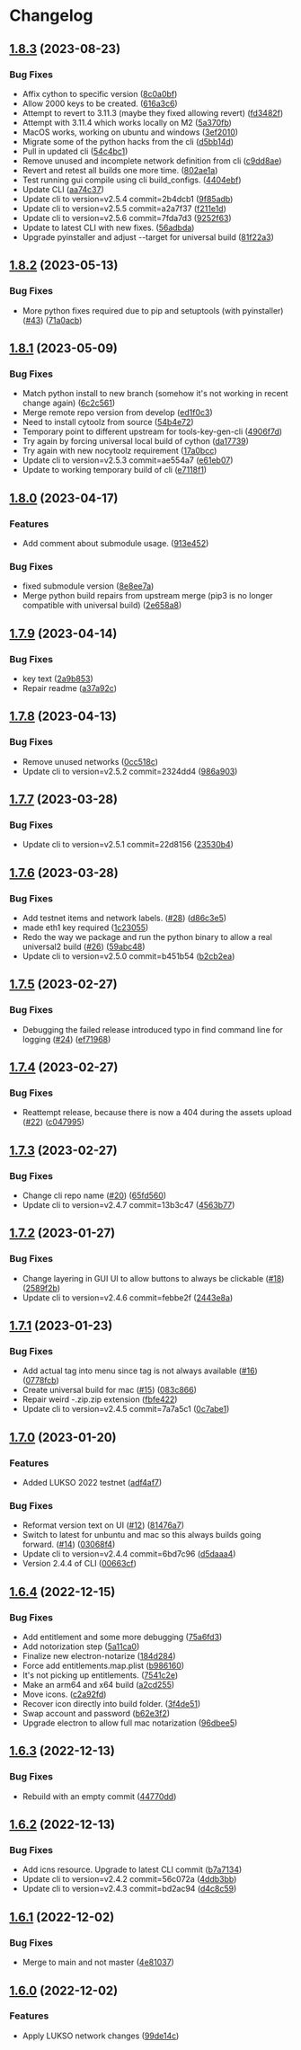 # Changelog

## [1.8.3](https://github.com/lukso-network/tools-wagyu-key-gen/compare/v1.8.2...v1.8.3) (2023-08-23)


### Bug Fixes

* Affix cython to specific version ([8c0a0bf](https://github.com/lukso-network/tools-wagyu-key-gen/commit/8c0a0bf1e6a00decf2dd46d4bb40d33ae386805d))
* Allow 2000 keys to be created. ([616a3c6](https://github.com/lukso-network/tools-wagyu-key-gen/commit/616a3c613833e9168e20e51a9532a703ab4afa11))
* Attempt to revert to 3.11.3 (maybe they fixed allowing revert) ([fd3482f](https://github.com/lukso-network/tools-wagyu-key-gen/commit/fd3482f12071443d9a62912a1902e6e4f5590cbb))
* Attempt with 3.11.4 which works locally on M2 ([5a370fb](https://github.com/lukso-network/tools-wagyu-key-gen/commit/5a370fbcffa4522c63796bc2da9fb227accd9636))
* MacOS works, working on ubuntu and windows ([3ef2010](https://github.com/lukso-network/tools-wagyu-key-gen/commit/3ef20105251d5401b7c16691d13b2187b439eb05))
* Migrate some of the python hacks from the cli ([d5bb14d](https://github.com/lukso-network/tools-wagyu-key-gen/commit/d5bb14d458f98d45e646370e42f95e1f2911d8d5))
* Pull in updated cli ([54c4bc1](https://github.com/lukso-network/tools-wagyu-key-gen/commit/54c4bc1627827deeee5da33ea8e2601186cb2d51))
* Remove unused and incomplete network definition from cli ([c9dd8ae](https://github.com/lukso-network/tools-wagyu-key-gen/commit/c9dd8aebc207373c9fe4a56346660988c3d80e58))
* Revert and retest all builds one more time. ([802ae1a](https://github.com/lukso-network/tools-wagyu-key-gen/commit/802ae1a3f12842031deb6d3d5141fe9678996780))
* Test running gui compile using cli build_configs. ([4404ebf](https://github.com/lukso-network/tools-wagyu-key-gen/commit/4404ebfddc694aeff19a589ccd92de2a6e13930f))
* Update CLI ([aa74c37](https://github.com/lukso-network/tools-wagyu-key-gen/commit/aa74c372b1bd6558b0d94d18caa48aaa25f5b1ae))
* Update cli to version=v2.5.4 commit=2b4dcb1 ([9f85adb](https://github.com/lukso-network/tools-wagyu-key-gen/commit/9f85adb008349bebd9ffa6c1bd50bdfbc62048b8))
* Update cli to version=v2.5.5 commit=a2a7f37 ([f211e1d](https://github.com/lukso-network/tools-wagyu-key-gen/commit/f211e1d002c8f66e27976480f4181783a31223fb))
* Update cli to version=v2.5.6 commit=7fda7d3 ([9252f63](https://github.com/lukso-network/tools-wagyu-key-gen/commit/9252f63c8eff5ad91c7e7c77db66cdd3218ba7fd))
* Update to latest CLI with new fixes. ([56adbda](https://github.com/lukso-network/tools-wagyu-key-gen/commit/56adbda6d390786a08538c19a50126272fc85fb7))
* Upgrade pyinstaller and adjust --target for universal build ([81f22a3](https://github.com/lukso-network/tools-wagyu-key-gen/commit/81f22a35cce3abac7b353dfeb0ba8f385a70893b))

## [1.8.2](https://github.com/lukso-network/tools-wagyu-key-gen/compare/v1.8.1...v1.8.2) (2023-05-13)


### Bug Fixes

* More python fixes required due to pip and setuptools (with pyinstaller) ([#43](https://github.com/lukso-network/tools-wagyu-key-gen/issues/43)) ([71a0acb](https://github.com/lukso-network/tools-wagyu-key-gen/commit/71a0acb5fcc8eecd126d4452c64670bf3393214a))

## [1.8.1](https://github.com/lukso-network/tools-wagyu-key-gen/compare/v1.8.0...v1.8.1) (2023-05-09)


### Bug Fixes

* Match python install to new branch (somehow it's not working in recent change again) ([6c2c561](https://github.com/lukso-network/tools-wagyu-key-gen/commit/6c2c561d2dc946b1aa89b46fe908423c9b4ea52d))
* Merge remote repo version from develop ([ed1f0c3](https://github.com/lukso-network/tools-wagyu-key-gen/commit/ed1f0c309311c9bbf69570a95b893826e6427f44))
* Need to install cytoolz from source ([54b4e72](https://github.com/lukso-network/tools-wagyu-key-gen/commit/54b4e720b5fd40e6339a00389b14cbc9aefe0c94))
* Temporary point to different upstream for tools-key-gen-cli ([4906f7d](https://github.com/lukso-network/tools-wagyu-key-gen/commit/4906f7d188b4271bb2939732394a1c2138fafc05))
* Try again by forcing universal local build of cython ([da17739](https://github.com/lukso-network/tools-wagyu-key-gen/commit/da1773947b1749f9fae122fd58a1bb65ac674af7))
* Try again with new nocytoolz requirement ([17a0bcc](https://github.com/lukso-network/tools-wagyu-key-gen/commit/17a0bcc682b9668a105bf3941a185d64765bed90))
* Update cli to version=v2.5.3 commit=ae554a7 ([e61eb07](https://github.com/lukso-network/tools-wagyu-key-gen/commit/e61eb07fd3d55369445b925e6a1a192e2db5d43f))
* Update to working temporary build of cli ([e7118f1](https://github.com/lukso-network/tools-wagyu-key-gen/commit/e7118f1e11ea4817c3d75be55cb6afa942b69795))

## [1.8.0](https://github.com/lukso-network/tools-wagyu-key-gen/compare/v1.7.9...v1.8.0) (2023-04-17)


### Features

* Add comment about submodule usage. ([913e452](https://github.com/lukso-network/tools-wagyu-key-gen/commit/913e452eab69b5c909af8daa580348b1a99ae861))


### Bug Fixes

* fixed submodule version ([8e8ee7a](https://github.com/lukso-network/tools-wagyu-key-gen/commit/8e8ee7a95418dee41d95069dbdb9324b33b3098e))
* Merge python build repairs from upstream merge (pip3 is no longer compatible with universal build) ([2e658a8](https://github.com/lukso-network/tools-wagyu-key-gen/commit/2e658a8aa484280ed98bc92164644f43fbb3c71e))

## [1.7.9](https://github.com/lukso-network/tools-wagyu-key-gen/compare/v1.7.8...v1.7.9) (2023-04-14)


### Bug Fixes

* key text ([2a9b853](https://github.com/lukso-network/tools-wagyu-key-gen/commit/2a9b853e8c8e2caf43cd4c343087d5b4af4f1ad0))
* Repair readme ([a37a92c](https://github.com/lukso-network/tools-wagyu-key-gen/commit/a37a92c3640ea62ee2853d9c0dd6da7d1f6139ed))

## [1.7.8](https://github.com/lukso-network/tools-wagyu-key-gen/compare/v1.7.7...v1.7.8) (2023-04-13)


### Bug Fixes

* Remove unused networks ([0cc518c](https://github.com/lukso-network/tools-wagyu-key-gen/commit/0cc518c21605793d28d6c1f1a96509a40abbcbdc))
* Update cli to version=v2.5.2 commit=2324dd4 ([986a903](https://github.com/lukso-network/tools-wagyu-key-gen/commit/986a9038442fdf38fe70fba42c56d514535daf34))

## [1.7.7](https://github.com/lukso-network/tools-wagyu-key-gen/compare/v1.7.6...v1.7.7) (2023-03-28)


### Bug Fixes

* Update cli to version=v2.5.1 commit=22d8156 ([23530b4](https://github.com/lukso-network/tools-wagyu-key-gen/commit/23530b4b4d6cf4922326b26674f331f3e6487b41))

## [1.7.6](https://github.com/lukso-network/tools-wagyu-key-gen/compare/v1.7.5...v1.7.6) (2023-03-28)


### Bug Fixes

* Add testnet items and network labels. ([#28](https://github.com/lukso-network/tools-wagyu-key-gen/issues/28)) ([d86c3e5](https://github.com/lukso-network/tools-wagyu-key-gen/commit/d86c3e5c00dda3c135222fb952e3b2d3d9a7b190))
* made eth1 key required ([1c23055](https://github.com/lukso-network/tools-wagyu-key-gen/commit/1c23055e025699f8dcf146a3588daf307de114fb))
* Redo the way we package and run the python binary to allow a real universal2 build ([#26](https://github.com/lukso-network/tools-wagyu-key-gen/issues/26)) ([59abc48](https://github.com/lukso-network/tools-wagyu-key-gen/commit/59abc48e1b08b1e5a55c179c9448851f2bc08682))
* Update cli to version=v2.5.0 commit=b451b54 ([b2cb2ea](https://github.com/lukso-network/tools-wagyu-key-gen/commit/b2cb2ea19d374b1a57adfa9786dadaa63fa8232e))

## [1.7.5](https://github.com/lukso-network/tools-wagyu-key-gen/compare/v1.7.4...v1.7.5) (2023-02-27)


### Bug Fixes

* Debugging the failed release introduced typo in find command line for logging ([#24](https://github.com/lukso-network/tools-wagyu-key-gen/issues/24)) ([ef71968](https://github.com/lukso-network/tools-wagyu-key-gen/commit/ef71968fb3af26e9e1973d51d3a3f266903cf26d))

## [1.7.4](https://github.com/lukso-network/tools-wagyu-key-gen/compare/v1.7.3...v1.7.4) (2023-02-27)


### Bug Fixes

* Reattempt release, because there is now a 404 during the assets upload ([#22](https://github.com/lukso-network/tools-wagyu-key-gen/issues/22)) ([c047995](https://github.com/lukso-network/tools-wagyu-key-gen/commit/c047995e0091cea0158e667eb3b0794508015da8))

## [1.7.3](https://github.com/lukso-network/tools-wagyu-key-gen/compare/v1.7.2...v1.7.3) (2023-02-27)


### Bug Fixes

* Change cli repo name ([#20](https://github.com/lukso-network/tools-wagyu-key-gen/issues/20)) ([65fd560](https://github.com/lukso-network/tools-wagyu-key-gen/commit/65fd560f11606cb333fe3d2343ac932993ff9dae))
* Update cli to version=v2.4.7 commit=13b3c47 ([4563b77](https://github.com/lukso-network/tools-wagyu-key-gen/commit/4563b77cee86f1108ac16029f42869bf2ab7ed85))

## [1.7.2](https://github.com/lukso-network/tools-wagyu-key-gen/compare/v1.7.1...v1.7.2) (2023-01-27)


### Bug Fixes

* Change layering in GUI UI to allow buttons to always be clickable ([#18](https://github.com/lukso-network/tools-wagyu-key-gen/issues/18)) ([2589f2b](https://github.com/lukso-network/tools-wagyu-key-gen/commit/2589f2b54854310296eaead4c91a5737038f750b))
* Update cli to version=v2.4.6 commit=febbe2f ([2443e8a](https://github.com/lukso-network/tools-wagyu-key-gen/commit/2443e8a142583bcf441cc5aea483507ea428141a))

## [1.7.1](https://github.com/lukso-network/tools-wagyu-key-gen/compare/v1.7.0...v1.7.1) (2023-01-23)


### Bug Fixes

* Add actual tag into menu since tag is not always available ([#16](https://github.com/lukso-network/tools-wagyu-key-gen/issues/16)) ([0778fcb](https://github.com/lukso-network/tools-wagyu-key-gen/commit/0778fcb731c4fdadf784ca6e1c00447ef99bdec8))
* Create universal build for mac ([#15](https://github.com/lukso-network/tools-wagyu-key-gen/issues/15)) ([083c866](https://github.com/lukso-network/tools-wagyu-key-gen/commit/083c86666191b21a7561d3c4934923b86878a9e6))
* Repair weird -.zip.zip extension ([fbfe422](https://github.com/lukso-network/tools-wagyu-key-gen/commit/fbfe422816382ebc09505228912ed3f9a71fc2af))
* Update cli to version=v2.4.5 commit=7a7a5c1 ([0c7abe1](https://github.com/lukso-network/tools-wagyu-key-gen/commit/0c7abe17ad3343c6f5f028f4a028f512e9ccc5c4))

## [1.7.0](https://github.com/lukso-network/tools-wagyu-key-gen/compare/v1.6.4...v1.7.0) (2023-01-20)


### Features

* Added LUKSO 2022 testnet ([adf4af7](https://github.com/lukso-network/tools-wagyu-key-gen/commit/adf4af77c494cb6f585223ac76d0b52489c6c7e2))


### Bug Fixes

* Reformat version text on UI ([#12](https://github.com/lukso-network/tools-wagyu-key-gen/issues/12)) ([81476a7](https://github.com/lukso-network/tools-wagyu-key-gen/commit/81476a79485e4ab0ccb777977e5ee74b40083449))
* Switch to latest for unbuntu and mac so this always builds going forward. ([#14](https://github.com/lukso-network/tools-wagyu-key-gen/issues/14)) ([03068f4](https://github.com/lukso-network/tools-wagyu-key-gen/commit/03068f4dda3da2b22795a631985625a7ec583ecc))
* Update cli to version=v2.4.4 commit=6bd7c96 ([d5daaa4](https://github.com/lukso-network/tools-wagyu-key-gen/commit/d5daaa48264d5327e2c35f63664cc5e6bc10680f))
* Version 2.4.4 of CLI ([00663cf](https://github.com/lukso-network/tools-wagyu-key-gen/commit/00663cff6766b10373719e716570d775b472d326))

## [1.6.4](https://github.com/lukso-network/tools-wagyu-key-gen/compare/v1.6.3...v1.6.4) (2022-12-15)


### Bug Fixes

* Add entitlement and some more debugging ([75a6fd3](https://github.com/lukso-network/tools-wagyu-key-gen/commit/75a6fd32a590a64fc4d7177660d07346aed248f1))
* Add notorization step ([5a11ca0](https://github.com/lukso-network/tools-wagyu-key-gen/commit/5a11ca0d4433bdcde779b9fa42f64d9781f853f1))
* Finalize new electron-notarize ([184d284](https://github.com/lukso-network/tools-wagyu-key-gen/commit/184d284665360fb40f21c1a4353f214533d11016))
* Force add entitlements.map.plist ([b986160](https://github.com/lukso-network/tools-wagyu-key-gen/commit/b9861600246aa02360a114b1a13aa977c21afcca))
* It's not picking up entitlements. ([7541c2e](https://github.com/lukso-network/tools-wagyu-key-gen/commit/7541c2ec2806613fd9a5e287eee954a2623c55c7))
* Make an arm64 and x64 build ([a2cd255](https://github.com/lukso-network/tools-wagyu-key-gen/commit/a2cd25509d73e91a1d0ac853ad20fe886926c2e1))
* Move icons. ([c2a92fd](https://github.com/lukso-network/tools-wagyu-key-gen/commit/c2a92fdc7898ef14feda6590a61603467dfd1445))
* Recover icon directly into build folder. ([3f4de51](https://github.com/lukso-network/tools-wagyu-key-gen/commit/3f4de51f7de626781cf5bbf58aff887f05ff26fd))
* Swap account and password ([b62e3f2](https://github.com/lukso-network/tools-wagyu-key-gen/commit/b62e3f2a63cd73c66f739dcd564eb9a37bdd402c))
* Upgrade electron to allow full mac notarization ([96dbee5](https://github.com/lukso-network/tools-wagyu-key-gen/commit/96dbee5cd2eb6a9cc521a4ff54c4b99e80334368))

## [1.6.3](https://github.com/lukso-network/tools-wagyu-key-gen/compare/v1.6.2...v1.6.3) (2022-12-13)


### Bug Fixes

* Rebuild with an empty commit ([44770dd](https://github.com/lukso-network/tools-wagyu-key-gen/commit/44770dd1c8d577cedbe3118264f41e29fd138084))

## [1.6.2](https://github.com/lukso-network/tools-wagyu-key-gen/compare/v1.6.1...v1.6.2) (2022-12-13)


### Bug Fixes

* Add icns resource. Upgrade to latest CLI commit ([b7a7134](https://github.com/lukso-network/tools-wagyu-key-gen/commit/b7a713438e66f19a3668151fc6558d3eb05b3f08))
* Update cli to version=v2.4.2 commit=56c072a ([4ddb3bb](https://github.com/lukso-network/tools-wagyu-key-gen/commit/4ddb3bb2e97dc439182203fd7ee31df36e6ccca0))
* Update cli to version=v2.4.3 commit=bd2ac94 ([d4c8c59](https://github.com/lukso-network/tools-wagyu-key-gen/commit/d4c8c594e44f8aeb2bcf5964facc40b16e4a45a4))

## [1.6.1](https://github.com/lukso-network/tools-wagyu-key-gen/compare/v1.6.0...v1.6.1) (2022-12-02)


### Bug Fixes

* Merge to main and not master ([4e81037](https://github.com/lukso-network/tools-wagyu-key-gen/commit/4e810370921ef4dcf5e1c92a90d037a381964742))

## [1.6.0](https://github.com/lukso-network/tools-wagyu-key-gen/compare/v1.5.0...v1.6.0) (2022-12-02)


### Features

* Apply LUKSO network changes ([99de14c](https://github.com/lukso-network/tools-wagyu-key-gen/commit/99de14ca9e0552ded185f19c50356b382b8813bf))
